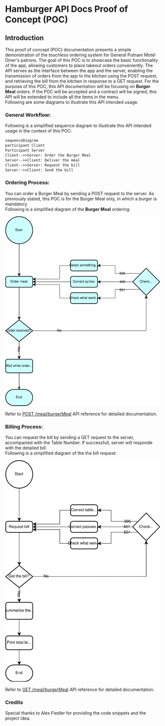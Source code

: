 # Hamburger API Docs Proof of Concept (POC)  

## Introduction

This proof of concept (POC) documentation presents a simple demonstration of the touchless ordering system for General Putnam Motel Diner's patrons. The goal of this POC is to showcase the basic functionality of the app, allowing customers to place takeout orders conveniently. The API serves as the interface between the app and the server, enabling the transmission of orders from the app to the kitchen using the POST request, and retrieving the bill from the kitchen in response to a GET request.  For the purpose of this POC, this API documentation will be focusing on **Burger Meal** orders. If the POC will be accepted and a contract will be signed, this API will be extended to include all the items in the menu.  
Following are some diagrams to illustrate this API intended usage.

### General Workflow:
Following is a simplified sequence diagram to illustrate this API intended usage in the context of this POC:

```mermaid
sequenceDiagram
participant Client
Participant Server
Client-->>Server: Order the Burger Meal
Server-->>Client: Deliver the meal
Client-->>Server: Request the bill
Server-->>Client: Send the bill
```

### Ordering Process:

You can order a Burger Meal by sending a POST request to the server. As previously stated, this POC is for the Burger Meal only, in which a burger is mandatory.  
Following is a simplified diagram of the **Burger Meal** ordering:


<div align="center">
  <img src="orderMeal.svg" alt="Order meal SVG diagram">
</div>

Refer to [POST /meal/burgerMeal](post.md) API reference for detailed documentation.

### Billing Process:

You can request the bill by sending a GET request to the server, accompanied with the Table Number. If successfull, server will responde with the detailed bill.  
Following is a simplified diagram of the the bill request:  

<div align="center">
  <img src="getBill.svg" alt="Get the bill SVG diagram">
</div>


Refer to [GET /meal/burgerMeal](get.md) API reference for detailed documentation.

### Credits

Special thanks to Alex Fiedler for providing the code snippets and the project idea.
